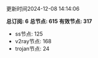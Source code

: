 更新时间2024-12-08 14:14:06

**总订阅: 6**
**总节点: 615**
**有效节点: 317**
- ss节点: 125
- v2ray节点: 168
- trojan节点: 24
